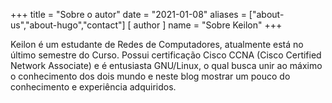 +++
title = "Sobre o autor"
date = "2021-01-08"
aliases = ["about-us","about-hugo","contact"]
[ author ]
  name = "Sobre Keilon"
+++

Keilon é um estudante de Redes de Computadores, atualmente está no último semestre do Curso. Possui certificação Cisco CCNA (Cisco Certified Network Associate) e é entusiasta GNU/Linux, o qual busca unir ao máximo o conhecimento dos dois mundo e neste blog mostrar um pouco do conhecimento e experiência adquiridos.
